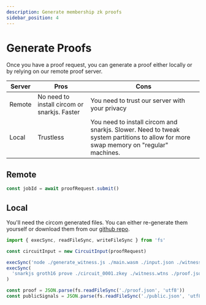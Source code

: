 ```yaml
---
description: Generate membership zk proofs
sidebar_position: 4
---
```


# Generate Proofs

Once you have a proof request, you can generate a proof either locally or by relying on our remote proof server.

| Server | Pros                                         | Cons                                                                                                                                 |
| ------ | -------------------------------------------- | ------------------------------------------------------------------------------------------------------------------------------------ |
| Remote | No need to install circom or snarkjs. Faster | You need to trust our server with your privacy                                                                                       |
| Local  | Trustless                                    | You need to install circom and snarkjs. Slower. Need to tweak system partitions to allow for more swap memory on "regular" machines. |

## Remote

```typescript
const jobId = await proofRequest.submit()
```

## Local

You'll need the circom generated files. You can either re-generate them yourself or download them from our [github repo](https://github.com/privacy-scaling-explorations/e2e-zk-ecdsa/tree/main/apis/proving/generated).

```javascript
import { execSync, readFileSync, writeFileSync } from 'fs'

const circuitInput = new CircuitInput(proofRequest)

execSync('node ./generate_witness.js ./main.wasm ./input.json ./witness.wtns')
execSync(
  'snarkjs groth16 prove ./circuit_0001.zkey ./witness.wtns ./proof.json ./public.json',
)

const proof = JSON.parse(fs.readFileSync('./proof.json', 'utf8'))
const publicSignals = JSON.parse(fs.readFileSync('./public.json', 'utf8'))
```
